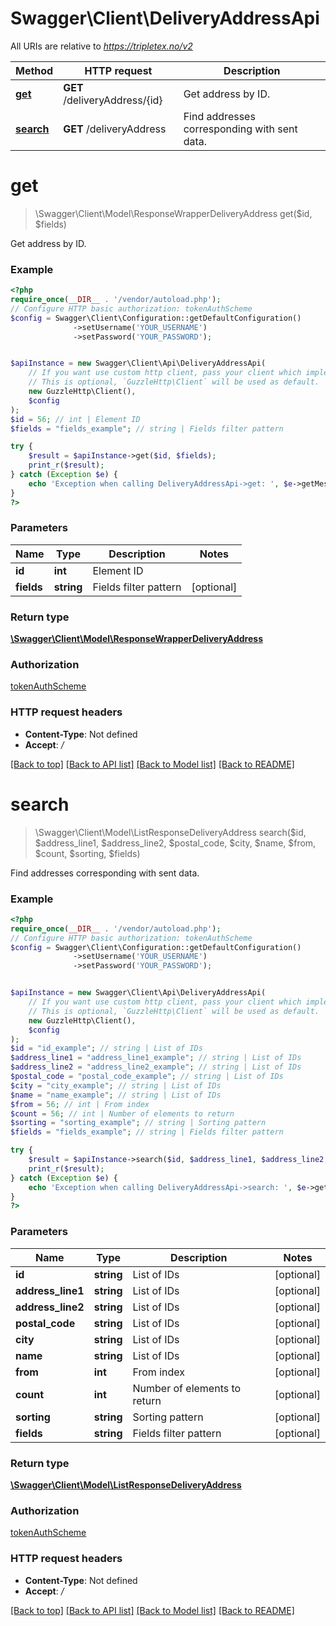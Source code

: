 # Swagger\Client\DeliveryAddressApi

All URIs are relative to *https://tripletex.no/v2*

Method | HTTP request | Description
------------- | ------------- | -------------
[**get**](DeliveryAddressApi.md#get) | **GET** /deliveryAddress/{id} | Get address by ID.
[**search**](DeliveryAddressApi.md#search) | **GET** /deliveryAddress | Find addresses corresponding with sent data.

# **get**
> \Swagger\Client\Model\ResponseWrapperDeliveryAddress get($id, $fields)

Get address by ID.

### Example
```php
<?php
require_once(__DIR__ . '/vendor/autoload.php');
// Configure HTTP basic authorization: tokenAuthScheme
$config = Swagger\Client\Configuration::getDefaultConfiguration()
              ->setUsername('YOUR_USERNAME')
              ->setPassword('YOUR_PASSWORD');


$apiInstance = new Swagger\Client\Api\DeliveryAddressApi(
    // If you want use custom http client, pass your client which implements `GuzzleHttp\ClientInterface`.
    // This is optional, `GuzzleHttp\Client` will be used as default.
    new GuzzleHttp\Client(),
    $config
);
$id = 56; // int | Element ID
$fields = "fields_example"; // string | Fields filter pattern

try {
    $result = $apiInstance->get($id, $fields);
    print_r($result);
} catch (Exception $e) {
    echo 'Exception when calling DeliveryAddressApi->get: ', $e->getMessage(), PHP_EOL;
}
?>
```

### Parameters

Name | Type | Description  | Notes
------------- | ------------- | ------------- | -------------
 **id** | **int**| Element ID |
 **fields** | **string**| Fields filter pattern | [optional]

### Return type

[**\Swagger\Client\Model\ResponseWrapperDeliveryAddress**](../Model/ResponseWrapperDeliveryAddress.md)

### Authorization

[tokenAuthScheme](../../README.md#tokenAuthScheme)

### HTTP request headers

 - **Content-Type**: Not defined
 - **Accept**: */*

[[Back to top]](#) [[Back to API list]](../../README.md#documentation-for-api-endpoints) [[Back to Model list]](../../README.md#documentation-for-models) [[Back to README]](../../README.md)

# **search**
> \Swagger\Client\Model\ListResponseDeliveryAddress search($id, $address_line1, $address_line2, $postal_code, $city, $name, $from, $count, $sorting, $fields)

Find addresses corresponding with sent data.

### Example
```php
<?php
require_once(__DIR__ . '/vendor/autoload.php');
// Configure HTTP basic authorization: tokenAuthScheme
$config = Swagger\Client\Configuration::getDefaultConfiguration()
              ->setUsername('YOUR_USERNAME')
              ->setPassword('YOUR_PASSWORD');


$apiInstance = new Swagger\Client\Api\DeliveryAddressApi(
    // If you want use custom http client, pass your client which implements `GuzzleHttp\ClientInterface`.
    // This is optional, `GuzzleHttp\Client` will be used as default.
    new GuzzleHttp\Client(),
    $config
);
$id = "id_example"; // string | List of IDs
$address_line1 = "address_line1_example"; // string | List of IDs
$address_line2 = "address_line2_example"; // string | List of IDs
$postal_code = "postal_code_example"; // string | List of IDs
$city = "city_example"; // string | List of IDs
$name = "name_example"; // string | List of IDs
$from = 56; // int | From index
$count = 56; // int | Number of elements to return
$sorting = "sorting_example"; // string | Sorting pattern
$fields = "fields_example"; // string | Fields filter pattern

try {
    $result = $apiInstance->search($id, $address_line1, $address_line2, $postal_code, $city, $name, $from, $count, $sorting, $fields);
    print_r($result);
} catch (Exception $e) {
    echo 'Exception when calling DeliveryAddressApi->search: ', $e->getMessage(), PHP_EOL;
}
?>
```

### Parameters

Name | Type | Description  | Notes
------------- | ------------- | ------------- | -------------
 **id** | **string**| List of IDs | [optional]
 **address_line1** | **string**| List of IDs | [optional]
 **address_line2** | **string**| List of IDs | [optional]
 **postal_code** | **string**| List of IDs | [optional]
 **city** | **string**| List of IDs | [optional]
 **name** | **string**| List of IDs | [optional]
 **from** | **int**| From index | [optional]
 **count** | **int**| Number of elements to return | [optional]
 **sorting** | **string**| Sorting pattern | [optional]
 **fields** | **string**| Fields filter pattern | [optional]

### Return type

[**\Swagger\Client\Model\ListResponseDeliveryAddress**](../Model/ListResponseDeliveryAddress.md)

### Authorization

[tokenAuthScheme](../../README.md#tokenAuthScheme)

### HTTP request headers

 - **Content-Type**: Not defined
 - **Accept**: */*

[[Back to top]](#) [[Back to API list]](../../README.md#documentation-for-api-endpoints) [[Back to Model list]](../../README.md#documentation-for-models) [[Back to README]](../../README.md)

